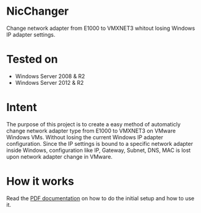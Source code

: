 # NicChanger
Change network adapter from E1000 to VMXNET3 whitout losing Windows IP adapter settings.

# Tested on
+ Windows Server 2008 & R2
+ Windows Server 2012 & R2

# Intent
The purpose of this project is to create a easy method of automaticly change network adapter type from E1000 to VMXNET3 on VMware Windows VMs. Without losing the current Windows IP adapter configuration. Since the IP settings is bound to a specific network adapter inside Windows, configuration like IP, Gateway, Subnet, DNS, MAC is lost upon network adapter change in VMware.

# How it works
Read the [PDF documentation](https://github.com/fredrik444/NicChanger/blob/master/Setup_NicChanger.pdf) on how to do the initial setup and how to use it.
